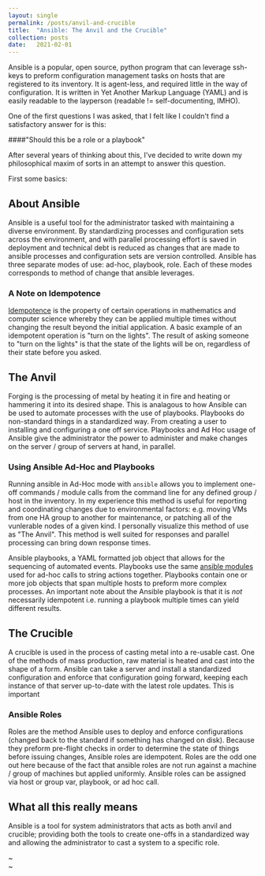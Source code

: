 ```yaml
---
layout: single
permalink: /posts/anvil-and-crucible
title:  "Ansible: The Anvil and the Crucible"
collection: posts
date:   2021-02-01
---
```


Ansible is a popular, open source, python program that can leverage ssh-keys to preform configuration management tasks on hosts that are registered to its inventory. It is agent-less, and required little in the way of configuration. It is written in Yet Another Markup Language (YAML) and is easily readable to the layperson (readable != self-documenting, IMHO).

One of the first questions I was asked, that I felt like I couldn't find a satisfactory answer for is this:

####"Should this be a role or a playbook"

After several years of thinking about this, I've decided to write down my philosophical maxim of sorts in an attempt to answer this question.


First some basics:

## About Ansible

Ansible is a useful tool for the administrator tasked with maintaining a diverse environment. By standardizing processes and configuration sets across the environment, and with parallel processing effort is saved in deployment and technical debt is reduced as changes that are made to ansible processes and configuration sets are version controlled. Ansible has three separate modes of use: ad-hoc, playbook, role. Each of these modes corresponds to method of change that ansible leverages.

### A Note on Idempotence

[Idempotence][idempotence] is the property of certain operations in mathematics and computer science whereby they can be applied multiple times without changing the result beyond the initial application. A basic example of an idempotent operation is "turn on the lights". The result of asking someone to "turn on the lights" is that the state of the lights will be on, regardless of their state before you asked.



## The Anvil

Forging is the processing of metal by heating it in fire and heating or hammering it into its desired shape. This is analagous to how Ansible can be used to automate processes with the use of playbooks. Playbooks do non-standard things in a standardized way. From creating a user to installing and configuring a one off service. Playbooks and Ad Hoc usage of Ansible give the administrator the power to administer and make changes on the server / group of servers at hand, in parallel.

### Using Ansible Ad-Hoc and Playbooks

Running ansible in Ad-Hoc mode with `ansible` allows you to implement one-off commands / module calls from the command line for any defined group / host in the inventory. In my experience this method is useful for reporting and coordinating changes due to environmental factors: e.g. moving VMs from one HA group to another for maintenance, or patching all of the vunlerable nodes of a given kind. I personally visualize this method of use as "The Anvil". This method is well suited for responses and parallel processing can bring down response times.


Ansible playbooks, a YAML formatted job object that allows for the sequencing of automated events. Playbooks use the same [ansible modules][ansible-mods] used for ad-hoc calls to string actions together. Playbooks contain one or more job objects that span multiple hosts to preform more complex processes. An important note about the Ansible playbook is that it is  _not_ necessarily idempotent i.e. running a playbook multiple times can yield different results.

## The Crucible

A crucible is used in the process of casting metal into a re-usable cast. One of the methods of mass production, raw material is heated and cast into the shape of a form. Ansible can take a server and install a standardized configuration and enforce that configuration going forward, keeping each instance of that server up-to-date with the latest role updates. This is important 

### Ansible Roles

Roles are the method Ansible uses to deploy and enforce configurations (changed back to the standard if something has changed on disk). Because they preform pre-flight checks in order to determine the state of things before issuing changes, Ansible roles are idempotent.
Roles are the odd one out here because of the fact that ansible roles are not run against a machine / group of machines but applied uniformly. Ansible roles can be assigned via host or group var, playbook, or ad hoc call. 

## What all this really means

Ansible is a tool for system administrators that acts as both anvil and crucible; providing both the tools to create one-offs in a standardized way and allowing the administrator to cast a system to a specific role.

[idempotence]: https://en.wikipedia.org/wiki/Idempotence
[ansible-mods]: https://docs.ansible.com/ansible/2.9/modules/modules_by_category.html
~                                                                                                                                                                                                                                                                               
~                                           
